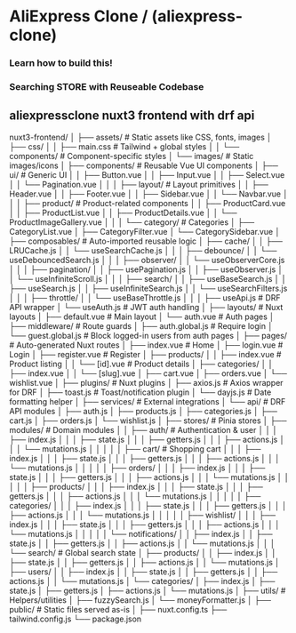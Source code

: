 # AliExpress Clone / (aliexpress-clone)

### Learn how to build this!
### Searching STORE with Reuseable Codebase
<!-- // https://collectionapi.metmuseum.org/public/collection/v1/departments -->

## aliexpressclone nuxt3 frontend with drf api
nuxt3-frontend/
│
├── assets/                                      # Static assets like CSS, fonts, images
│   ├── css/
│   │   ├── main.css                             # Tailwind + global styles
│   │   └── components/                          # Component-specific styles
│   └── images/                                  # Static images/icons
│
├── components/                                 # Reusable Vue UI components
│   ├── ui/                                     # Generic UI
│   │   ├── Button.vue
│   │   ├── Input.vue
│   │   ├── Select.vue
│   │   └── Pagination.vue
│   │
│   ├── layout/                                 # Layout primitives
│   │   ├── Header.vue
│   │   ├── Footer.vue
│   │   ├── Sidebar.vue
│   │   └── Navbar.vue
│   │
│   ├── product/                                # Product-related components
│   │   ├── ProductCard.vue
│   │   ├── ProductList.vue
│   │   ├── ProductDetails.vue
│   │   └── ProductImageGallery.vue
│   │
│   └── category/                               # Categories
│       ├── CategoryList.vue
│       ├── CategoryFilter.vue
│       └── CategorySidebar.vue
│
├── composables/                                # Auto-imported reusable logic
│   ├── cache/
│   │   ├── LRUCache.js
│   │   └── useSearchCache.js
│   │
│   ├── debounce/
│   │   └── useDebouncedSearch.js
│   │
│   ├── observer/
│   │   └── useObserverCore.js
│   │
│   ├── pagination/
│   │   ├── usePagination.js
│   │   ├── useObserver.js
│   │   └── useInfiniteScroll.js
│   │
│   ├── search/
│   │   ├── useBaseSearch.js
│   │   ├── useSearch.js
│   │   ├── useInfiniteSearch.js
│   │   └── useSearchFilters.js
│   │
│   ├── throttle/
│   │   └── useBaseThrottle.js
│   │
│   ├── useApi.js                              # DRF API wrapper
│   └── useAuth.js                             # JWT auth handling
│
├── layouts/                                    # Nuxt layouts
│   ├── default.vue                             # Main layout
│   └── auth.vue                                # Auth pages
│
├── middleware/                                 # Route guards
│   ├── auth.global.js                          # Require login
│   └── guest.global.js                         # Block logged-in users from auth pages
│
├── pages/                                      # Auto-generated Nuxt routes
│   ├── index.vue                               # Home
│   ├── login.vue                               # Login
│   ├── register.vue                            # Register
│   ├── products/
│   │   ├── index.vue                           # Product listing
│   │   └── [id].vue                            # Product details
│   ├── categories/
│   │   ├── index.vue
│   │   └── [slug].vue
│   ├── cart.vue
│   ├── orders.vue
│   └── wishlist.vue
│
├── plugins/                                    # Nuxt plugins
│   ├── axios.js                                # Axios wrapper for DRF
│   ├── toast.js                                # Toast/notification plugin
│   └── dayjs.js                                # Date formatting helper
│
├── services/                                   # External integrations
│   └── api/                                    # DRF API modules
│       ├── auth.js
│       ├── products.js
│       ├── categories.js
│       ├── cart.js
│       ├── orders.js
│       └── wishlist.js
│
├── stores/                                     # Pinia stores
│   ├── modules/                                # Domain modules
│   │   ├── auth/                               # Authentication & user
│   │   │   ├── index.js
│   │   │   ├── state.js
│   │   │   ├── getters.js
│   │   │   ├── actions.js
│   │   │   └── mutations.js
│   │   │
│   │   ├── cart/                               # Shopping cart
│   │   │   ├── index.js
│   │   │   ├── state.js
│   │   │   ├── getters.js
│   │   │   ├── actions.js
│   │   │   └── mutations.js
│   │   │
│   │   ├── orders/
│   │   │   ├── index.js
│   │   │   ├── state.js
│   │   │   ├── getters.js
│   │   │   ├── actions.js
│   │   │   └── mutations.js
│   │   │
│   │   ├── products/
│   │   │   ├── index.js
│   │   │   ├── state.js
│   │   │   ├── getters.js
│   │   │   ├── actions.js
│   │   │   └── mutations.js
│   │   │
│   │   ├── categories/
│   │   │   ├── index.js
│   │   │   ├── state.js
│   │   │   ├── getters.js
│   │   │   ├── actions.js
│   │   │   └── mutations.js
│   │   │
│   │   ├── wishlist/
│   │   │   ├── index.js
│   │   │   ├── state.js
│   │   │   ├── getters.js
│   │   │   ├── actions.js
│   │   │   └── mutations.js
│   │   │
│   │   └── notifications/
│   │       ├── index.js
│   │       ├── state.js
│   │       ├── getters.js
│   │       ├── actions.js
│   │       └── mutations.js
│   │
│   └── search/                                # Global search state
│       ├── products/
│       │   ├── index.js
│       │   ├── state.js
│       │   ├── getters.js
│       │   ├── actions.js
│       │   └── mutations.js
│       ├── users/
│       │   ├── index.js
│       │   ├── state.js
│       │   ├── getters.js
│       │   ├── actions.js
│       │   └── mutations.js
│       └── categories/
│           ├── index.js
│           ├── state.js
│           ├── getters.js
│           ├── actions.js
│           └── mutations.js
│
├── utils/                                      # Helpers/utilities
│   ├── fuzzySearch.js
│   └── moneyFormatter.js
│
├── public/                                     # Static files served as-is
│
├── nuxt.config.ts
├── tailwind.config.js
└── package.json
